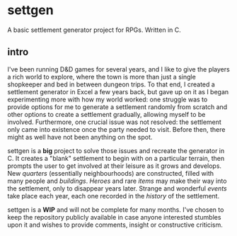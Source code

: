 # settgen

A basic settlement generator project for RPGs. Written in C.

## intro

I've been running D&D games for several years, and I like to give the players a rich world to explore, where the town is more than just a single shopkeeper and bed in between dungeon trips. To that end, I created a settlement generator in Excel a few years back, but gave up on it as I began experimenting more with how my world worked: one struggle was to provide options for me to generate a settlement randomly from scratch and other options to create a settlement gradually, allowing myself to be involved. Furthermore, one crucial issue was not resolved: the settlement only came into existence once the party needed to visit. Before then, there might as well have not been anything on the spot.

settgen is a **big** project to solve those issues and recreate the generator in C. It creates a "blank" settlement to begin with on a particular terrain, then prompts the user to get involved at their leisure as it grows and develops. New *quarters* (essentially neighbourhoods) are constructed, filled with many people and *buildings*. *Heroes* and rare *items* may make their way into the settlement, only to disappear years later. Strange and wonderful *events* take place each year, each one recorded in the *history* of the settlement.

settgen is a **WIP** and will not be complete for many months. I've chosen to keep the repository publicly available in case anyone interested stumbles upon it and wishes to provide comments, insight or constructive criticism.
